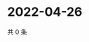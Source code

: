 # 2022-04-26

共 0 条

<!-- BEGIN WEIBO -->
<!-- 最后更新时间 Tue Apr 26 2022 03:12:36 GMT+0800 (China Standard Time) -->

<!-- END WEIBO -->
